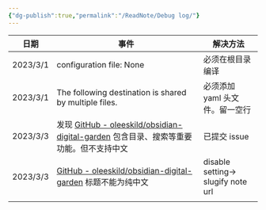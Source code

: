 ```yaml
---
{"dg-publish":true,"permalink":"/ReadNote/Debug log/"}
---
```



| 日期     | 事件                                                                                                                                           | 解决方法                           |
| -------- | ---------------------------------------------------------------------------------------------------------------------------------------------- | ---------------------------------- |
| 2023/3/1 | configuration file: None                                                                                                                       | 必须在根目录编译                   |
| 2023/3/1 | The following destination is shared by multiple files.                                                                                         | 必须添加 yaml 头文件。留一空行     |
| 2023/3/3 | 发现 [GitHub - oleeskild/obsidian-digital-garden](https://github.com/oleeskild/obsidian-digital-garden) 包含目录、搜索等重要功能。但不支持中文 | 已提交 issue                       |
| 2023/3/3 | [GitHub - oleeskild/obsidian-digital-garden](https://github.com/oleeskild/obsidian-digital-garden) 标题不能为纯中文                            | disable setting-> slugify note url |
|          |                                                                                                                                                |                                    |